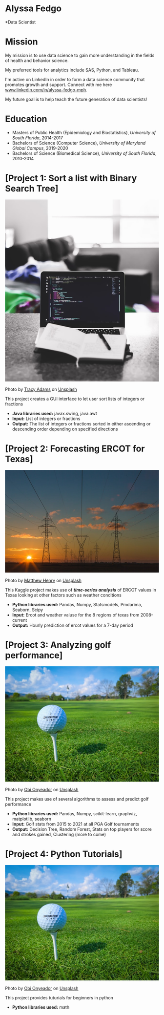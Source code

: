 # Alyssa Fedgo
*Data Scientist 


# Mission

My mission is to use data science to gain more understanding in the fields of health and behavior science. 

My preferred tools for analytics include SAS, Python, and Tableau.

I'm active on LinkedIn in order to form a data science community that promotes growth and support. Connect with me here www.linkedin.com/in/alyssa-fedgo-mph. 

My future goal is to help teach the future generation of data scientists!


# Education
* Masters of Public Health (Epidemiology and Biostatistics), *University of South Florida*, 2014-2017
* Bachelors of Science (Computer Science), *University of Maryland Global Campus*, 2019-2020
* Bachelors of Science (Biomedical Science), *University of South Florida*, 2010-2014



# [Project 1: Sort a list with Binary Search Tree]

![alt text](tracy-adams-TEemXOpR3cQ-unsplash.jpg)

Photo by <a href="https://unsplash.com/@tracycodes?utm_source=unsplash&utm_medium=referral&utm_content=creditCopyText">Tracy Adams</a> on <a href="https://unsplash.com/s/photos/java?utm_source=unsplash&utm_medium=referral&utm_content=creditCopyText">Unsplash</a>
  

This project creates a GUI interface to let user sort lists of integers or fractions
* **Java libraries used:** javax.swing, java.awt
* **Input:** List of integers or fractions
* **Output:** The list of integers or fractions sorted in either ascending or descending order depending on specified directions

# [Project 2: Forecasting ERCOT for Texas]

![alt text](matthew-henry-yETqkLnhsUI-unsplash.jpg)

Photo by <a href="https://unsplash.com/@matthewhenry?utm_source=unsplash&utm_medium=referral&utm_content=creditCopyText">Matthew Henry</a> on <a href="https://unsplash.com/s/photos/electricity?utm_source=unsplash&utm_medium=referral&utm_content=creditCopyText">Unsplash</a>
  
This Kaggle project makes use of ***time-series analysis*** of ERCOT values in Texas looking at other factors such as weather conditions
* **Python libraries used:** Pandas, Numpy, Statsmodels, Pmdarima, Seaborn, Scipy
* **Input:** Ercot and weather valuse for the 8 regions of texas from 2008-current
* **Output:** Hourly prediction of ercot values for a 7-day period


# [Project 3: Analyzing golf performance]

![alt text](obi-onyeador-FVbG_r5H_Cc-unsplash.jpg)

Photo by <a href="https://unsplash.com/@thenewmalcolm?utm_source=unsplash&utm_medium=referral&utm_content=creditCopyText">Obi Onyeador</a> on <a href="https://unsplash.com/s/photos/pga-golf?utm_source=unsplash&utm_medium=referral&utm_content=creditCopyText">Unsplash</a>
  
This project makes use of several algorithms to assess and predict golf performance
* **Python libraries used:** Pandas, Numpy, scikit-learn, graphviz, matplotlib, seaborn
* **Input:** Golf stats from 2015 to 2021 at all PGA Golf tournaments
* **Output:** Decision Tree, Random Forest, Stats on top players for score and strokes gained, Clustering (more to come)



# [Project 4: Python Tutorials]

![alt text](obi-onyeador-FVbG_r5H_Cc-unsplash.jpg)

Photo by <a href="https://unsplash.com/@thenewmalcolm?utm_source=unsplash&utm_medium=referral&utm_content=creditCopyText">Obi Onyeador</a> on <a href="https://unsplash.com/s/photos/pga-golf?utm_source=unsplash&utm_medium=referral&utm_content=creditCopyText">Unsplash</a>
  
This project provides tuturials for beginners in python
* **Python libraries used:** math

